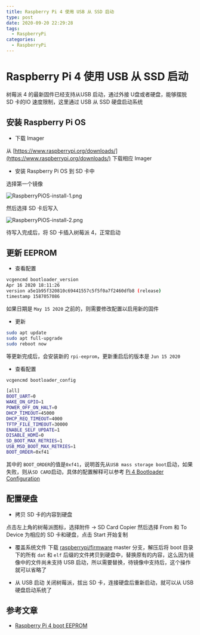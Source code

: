 ```yaml
---
title: Raspberry Pi 4 使用 USB 从 SSD 启动
type: post
date: 2020-09-20 22:29:28
tags:
  - RaspberryPi
categories:
  - RaspberryPi
---
```


# Raspberry Pi 4 使用 USB 从 SSD 启动

树莓派 4 的最新固件已经支持从USB 启动，通过外接 U盘或者硬盘，能够摆脱 SD 卡的IO 速度限制，这里通过 USB 从 SSD 硬盘启动系统

## 安装 Raspberry Pi OS

- 下载 Imager

从 [https://www.raspberrypi.org/downloads/](https://www.raspberrypi.org/downloads/) 下载相应 Imager

- 安装 Raspberry Pi OS 到 SD 卡中

选择第一个镜像

![RaspberryPiOS-install-1.png](https://img.hellowood.dev/picture/RaspberryPiOS-install-1.png)

然后选择 SD 卡后写入

![RaspberryPiOS-install-2.png](https://img.hellowood.dev/picture/RaspberryPiOS-install-2.png)

待写入完成后，将 SD 卡插入树莓派 4，正常启动

## 更新 EEPROM

- 查看配置

```bash
vcgencmd bootloader_version
Apr 16 2020 18:11:26
version a5e1b95f320810c69441557c5f5f0a7f2460dfb8 (release)
timestamp 1587057086
```

如果日期是 `May 15 2020` 之前的，则需要修改配置以启用新的固件

- 更新

```bash
sudo apt update
sudo apt full-upgrade
sudo reboot now
```

等更新完成后，会安装新的 `rpi-eeprom`，更新重启后的版本是 `Jun 15 2020`

- 查看配置

```bash
vcgencmd bootloader_config

[all]
BOOT_UART=0
WAKE_ON_GPIO=1
POWER_OFF_ON_HALT=0
DHCP_TIMEOUT=45000
DHCP_REQ_TIMEOUT=4000
TFTP_FILE_TIMEOUT=30000
ENABLE_SELF_UPDATE=1
DISABLE_HDMI=0
SD_BOOT_MAX_RETRIES=1
USB_MSD_BOOT_MAX_RETRIES=1
BOOT_ORDER=0xf41
```

其中的 `BOOT_ORDER`的值是`0xf41`，说明首先从`USB mass storage boot`启动，如果失败，则从`SD CARD`启动，具体的配置解释可以参考 [Pi 4 Bootloader Configuration](https://www.raspberrypi.org/documentation/hardware/raspberrypi/bcm2711_bootloader_config.md)

## 配置硬盘

- 拷贝 SD 卡的内容到硬盘

点击左上角的树莓派图标，选择附件 -> SD Card Copier
然后选择 From 和 To Device 为相应的 SD 卡和硬盘，点击 Start 开始复制

- 覆盖系统文件
  下载 [raspberrypi/firmware](https://github.com/raspberrypi/firmware) master 分支，解压后将 boot 目录下的所有 `dat` 和 `elf` 后缀的文件拷贝到硬盘中，替换原有的内容，这么因为镜像中的文件尚未支持 USB 启动，所以需要替换，待镜像中支持后，这个操作就可以省略了

- 从 USB 启动
  关闭树莓派，拔出 SD 卡，连接硬盘后重新启动，就可以从 USB 硬盘启动系统了

## 参考文章

- [Raspberry Pi 4 boot EEPROM](https://www.raspberrypi.org/documentation/hardware/raspberrypi/booteeprom.md)
